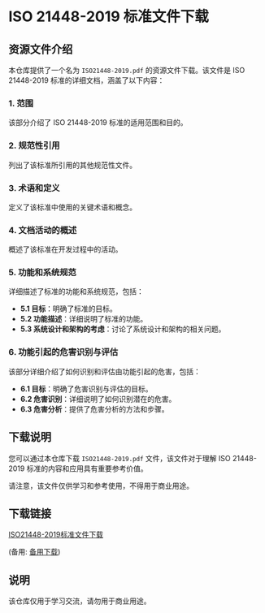 # ISO 21448-2019 标准文件下载

## 资源文件介绍

本仓库提供了一个名为 `ISO21448-2019.pdf` 的资源文件下载。该文件是 ISO 21448-2019 标准的详细文档，涵盖了以下内容：

### 1. 范围
该部分介绍了 ISO 21448-2019 标准的适用范围和目的。

### 2. 规范性引用
列出了该标准所引用的其他规范性文件。

### 3. 术语和定义
定义了该标准中使用的关键术语和概念。

### 4. 文档活动的概述
概述了该标准在开发过程中的活动。

### 5. 功能和系统规范
详细描述了标准的功能和系统规范，包括：
- **5.1 目标**：明确了标准的目标。
- **5.2 功能描述**：详细说明了标准的功能。
- **5.3 系统设计和架构的考虑**：讨论了系统设计和架构的相关问题。

### 6. 功能引起的危害识别与评估
该部分详细介绍了如何识别和评估由功能引起的危害，包括：
- **6.1 目标**：明确了危害识别与评估的目标。
- **6.2 危害识别**：详细说明了如何识别潜在的危害。
- **6.3 危害分析**：提供了危害分析的方法和步骤。

## 下载说明

您可以通过本仓库下载 `ISO21448-2019.pdf` 文件，该文件对于理解 ISO 21448-2019 标准的内容和应用具有重要参考价值。

请注意，该文件仅供学习和参考使用，不得用于商业用途。

## 下载链接
[ISO21448-2019标准文件下载](https://pan.quark.cn/s/e0ec117b5351) 

(备用: [备用下载](https://pan.baidu.com/s/18eDak5g_YFnN_Hm1IRtSuA?pwd=1234))

## 说明

该仓库仅用于学习交流，请勿用于商业用途。
